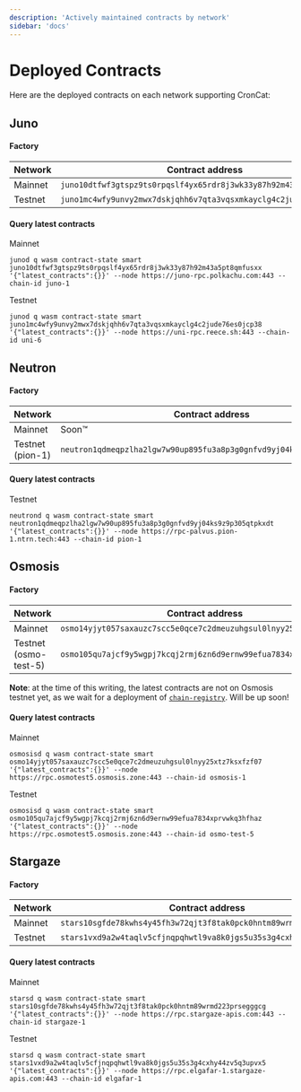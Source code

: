 ```yaml
---
description: 'Actively maintained contracts by network'
sidebar: 'docs'
---
```


# Deployed Contracts

Here are the deployed contracts on each network supporting CronCat:

## Juno

#### Factory

| Network | Contract address                                                  |
|----|-------------------------------------------------------------------|
| Mainnet | `juno10dtfwf3gtspz9ts0rpqslf4yx65rdr8j3wk33y87h92m43a5pt8qmfusxx` |
| Testnet | `juno1mc4wfy9unvy2mwx7dskjqhh6v7qta3vqsxmkayclg4c2jude76es0jcp38` |

#### Query latest contracts

Mainnet

    junod q wasm contract-state smart juno10dtfwf3gtspz9ts0rpqslf4yx65rdr8j3wk33y87h92m43a5pt8qmfusxx '{"latest_contracts":{}}' --node https://juno-rpc.polkachu.com:443 --chain-id juno-1

Testnet

    junod q wasm contract-state smart juno1mc4wfy9unvy2mwx7dskjqhh6v7qta3vqsxmkayclg4c2jude76es0jcp38 '{"latest_contracts":{}}' --node https://uni-rpc.reece.sh:443 --chain-id uni-6

## Neutron

#### Factory

| Network          | Contract address                                                     |
|------------------|----------------------------------------------------------------------|
| Mainnet          | Soon™                                                                |
| Testnet (pion-1) | `neutron1qdmeqpzlha2lgw7w90up895fu3a8p3g0gnfvd9yj04ks9z9p305qtpkxdt` |

#### Query latest contracts

Testnet 

    neutrond q wasm contract-state smart neutron1qdmeqpzlha2lgw7w90up895fu3a8p3g0gnfvd9yj04ks9z9p305qtpkxdt '{"latest_contracts":{}}' --node https://rpc-palvus.pion-1.ntrn.tech:443 --chain-id pion-1

## Osmosis

#### Factory

| Network     | Contract address |
|-------------|------------------|
| Mainnet     | `osmo14yjyt057saxauzc7scc5e0qce7c2dmeuzuhgsul0lnyy25xtz7ksxfzf07`            |
| Testnet (osmo-test-5) | `osmo105qu7ajcf9y5wgpj7kcqj2rmj6zn6d9ernw99efua7834xprvwkq3hfhaz` |

**Note**: at the time of this writing, the latest contracts are not on Osmosis testnet yet, as we wait for a deployment of [`chain-registry`](https://www.npmjs.com/package/chain-registry). Will be up soon!

#### Query latest contracts

Mainnet

    osmosisd q wasm contract-state smart osmo14yjyt057saxauzc7scc5e0qce7c2dmeuzuhgsul0lnyy25xtz7ksxfzf07 '{"latest_contracts":{}}' --node https://rpc.osmotest5.osmosis.zone:443 --chain-id osmosis-1

Testnet

    osmosisd q wasm contract-state smart osmo105qu7ajcf9y5wgpj7kcqj2rmj6zn6d9ernw99efua7834xprvwkq3hfhaz '{"latest_contracts":{}}' --node https://rpc.osmotest5.osmosis.zone:443 --chain-id osmo-test-5

## Stargaze

#### Factory

| Network | Contract address                                                                                                     |
|----|----------------------------------------------------------------------------------------------------------------------|
| Mainnet | `stars10sgfde78kwhs4y45fh3w72qjt3f8tak0pck0hntm89wrmd223prsegggcg` |
| Testnet | `stars1vxd9a2w4taqlv5cfjnqpqhwtl9va8k0jgs5u35s3g4cxhy44zv5q3upvx5` |

#### Query latest contracts

Mainnet

    starsd q wasm contract-state smart stars10sgfde78kwhs4y45fh3w72qjt3f8tak0pck0hntm89wrmd223prsegggcg '{"latest_contracts":{}}' --node https://rpc.stargaze-apis.com:443 --chain-id stargaze-1

Testnet

    starsd q wasm contract-state smart stars1vxd9a2w4taqlv5cfjnqpqhwtl9va8k0jgs5u35s3g4cxhy44zv5q3upvx5 '{"latest_contracts":{}}' --node https://rpc.elgafar-1.stargaze-apis.com:443 --chain-id elgafar-1

<!--
## Archway

#### Factory

| Network    | Contract address                                                                                    |
|------------|-----------------------------------------------------------------------------------------------------|
| Mainnet    | Soon™ |
| Testnet (constantine-2) | `archway1fz8wlm2sygmf5zzg47xeznsmljyz0pkxefuugr44lyt58l2uertqnh87ts` |

#### Query latest contracts

Testnet

    archwayd q wasm contract-state smart archway1fz8wlm2sygmf5zzg47xeznsmljyz0pkxefuugr44lyt58l2uertqnh87ts '{"latest_contracts":{}}' --node https://rpc.constantine-2.archway.tech:443 --chain-id constantine-2
-->
